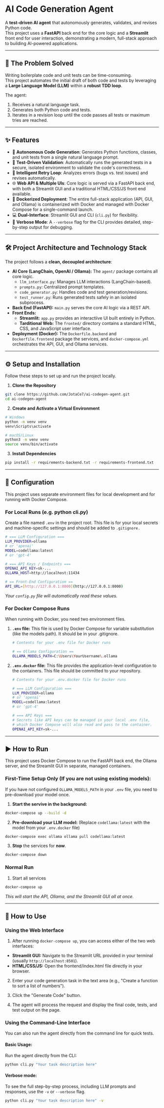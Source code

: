 # AI Code Generation Agent

A **test-driven AI agent** that autonomously generates, validates, and revises Python code.  
This project uses a **FastAPI** back end for the core logic and a **Streamlit** front end for user interaction, demonstrating a modern, full-stack approach to building AI-powered applications.

---

## 🚀 The Problem Solved
Writing boilerplate code and unit tests can be time-consuming.  
This project automates the initial draft of both code and tests by leveraging a **Large Language Model (LLM)** within a **robust TDD loop**.  

The agent:
1. Receives a natural language task.  
2. Generates both Python code and tests.  
3. Iterates in a revision loop until the code passes all tests or maximum tries are reached.  

---

## ✨ Features
- 🤖 **Autonomous Code Generation**: Generates Python functions, classes, and unit tests from a single natural language prompt.  
- 🧪 **Test-Driven Validation**: Automatically runs the generated tests in a secure, isolated environment to validate the code's correctness.
- 🧠 **Intelligent Retry Loop**: Analyzes errors (bugs vs. test issues) and revises automatically.  
- 🌐 **Web API & Multiple UIs**: Core logic is served via a FastAPI back end, with both a Streamlit GUI and a traditional HTML/CSS/JS front end available.
- 🐳 **Dockerized Deployment**: The entire full-stack application (API, GUI, and Ollama) is containerized with Docker and managed with Docker Compose for a single-command launch.
- 💻 **Dual-Interface**: Streamlit GUI and CLI (`cli.py`) for flexibility.  
- 🔧 **Verbose Mode**:  A `--verbose` flag for the CLI provides detailed, step-by-step output for debugging.

---

## 🛠️ Project Architecture and Technology Stack
The project follows a **clean, decoupled architecture**:

- **AI Core (LangChain, OpenAI / Ollama):** The `agent/` package contains all core logic.
  - `llm_interface.py`: Manages LLM interactions (LangChain-based).  
  - `prompts.py`: Centralized prompt templates.  
  - `code_generator.py`: Handles code and test generation/revisions.
  - `test_runner.py`: Runs generated tests safely in an isolated subprocess. 
- **Back End (FastAPI):** `main.py` serves the core AI logic via a REST API.  
- **Front Ends:**
  * **Streamlit:** `app.py` provides an interactiive UI built entirely in Python.
  * **Tarditional Web:** The `fronted/` directory contains a standard HTML, CSS, and JavaScript user interface.
- **Deployment (Docker):**  The `Dockerfile.backend` and `Dockerfile.frontend` package the services, and `docker-compose.yml` orchestrates the API, GUI, and Ollama services.

---

## ⚙️ Setup and Installation

Follow these steps to set up and run the project locally.

1. **Clone the Repository**

```bash
git clone https://github.com/JotaCe7/ai-codegen-agent.git
cd ai-codegen-agent
```

2. **Create and Activate a Virtual Environment**

```bash
# Windows
python -m venv venv
venv\Scripts\activate

# macOS/Linux
python3 -m venv venv
source venv/bin/activate
```

3. **Install Dependencies**

```bash
pip install -r requirements-backend.txt -r requirements-frontend.txt
```

---

## 🔧 Configuration

This project uses separate environment files for local development and for running with Docker Compose.

### For Local Runs (e.g. python cli.py)

Create a file named `.env` in the project root. This file is for your local secrets and machine-specific settings and should be added to `.gitignore.`

```bash
# === LLM Configuration ===
LLM_PROVIDER=ollama
# or 'apenai'
MODEL=codellama:latest
# or 'gpt-4'

# === API Keys / Endpoints ===
OPENAI_API_KEY=sk-...
OLLAMA_HOST=http://localhost:11434

# == Front-End Configuration ==
API_URL=[http://127.0.0.1:8000](http://127.0.0.1:8000)
```

*Your `config.py` file will automatically read these values.*

### For Docker Compose Runs

When running with Docker, you need two environment files.

1. **`.env` file:** This file is used by Docker Compose for variable substitution (like the models path). It should be in your .gitignore.


    ```bash
    # Contents for your .env file for Docker runs

    # == Ollama Configuration ==
    OLLAMA_MODELS_PATH=C:\Users\YourUsername\.ollama
    ```

2. **`.env.docker` file:** This file provides the application-level configuration to the containers. This file should be committed to your repository.

    ```bash
    # Contents for your .env.docker file for Docker runs

    # === LLM Configuration ===
    LLM_PROVIDER=ollama
    # or 'apenai'
    MODEL=codellama:latest
    # or 'gpt-4'

    # === API Keys ===
    # Secrets like API keys can be managed in your local .env file,
    # which Docker Compose will also read and pass to the container.
    OPENAI_API_KEY=sk-...
    ```

---

## ▶️ How to Run

This project uses Docker Compose to run the FastAPI back end, the Ollama server, and the Streamlit GUI in separate, managed containers.

### First-Time Setup Only (If you are not using existing models):

If you have not configured `OLLAMA_MODELS_PATH` in your `.env` file, you need to pre-download your model once.

1. **Start the servive in the background:**

```bash
docker-compose up --build -d
```

2. **Pre-download your LLM model:** (Replace `codellama:latest` with the model from your `.env.docker` file)

```bash
docker-compose exec ollama ollama pull codellama:latest
```

3. **Stop** the services for **now**.

```bash
docker-compose down
```

### Normal Run

1. Start all services

```bash
docker-compose up
```

*This will start the API, Ollama, and the Streamlit GUI all at once.*

---

## 🚀 How to Use

### Using the Web Interface

1. After running `docker-compose up`, you can access either of the two web interfaces:

  * **Streamlit GUI:** Navigate to the Streamlit URL provided in your terminal (usually `http://localhost:8501`).
  * **HTML/CSS/JS:** Open the frontend/index.html file directly in your browser.

2. Enter your code generation task in the text area (e.g., "Create a function to sort a list of numbers").

3. Click the "Generate Code" button.

4. The agent will process the request and display the final code, tests, and test output on the page.

### Using the Command-Line Interface

You can also run the agent directly from the command line for quick tests.

#### Basic Usage:

Run the agent directly from the CLI:

```bash
python cli.py "Your task description here"
```

#### Verbose mode:

To see the full step-by-step process, including LLM prompts and responses, use the `-v` or `--verbose` flag.

```bash
python cli.py "Your task description here" -v
```



